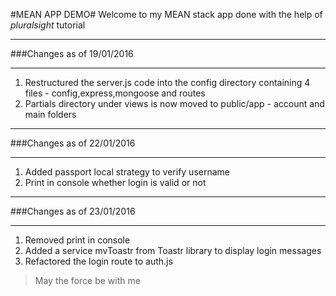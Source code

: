 #MEAN APP DEMO#
Welcome to my MEAN stack app done with the help of *pluralsight* tutorial


*************************************************************************************************************
###Changes as of 19/01/2016
*************************************************************************************************************
1.  Restructured the server.js code into the config directory containing 4 files - config,express,mongoose and routes
1.  Partials directory under views is now moved to public/app - account and main folders


*************************************************************************************************************
###Changes as of 22/01/2016
*************************************************************************************************************
1.  Added passport local strategy to verify username
1.  Print in console whether login is valid or not


*************************************************************************************************************
###Changes as of 23/01/2016
*************************************************************************************************************
1.  Removed print in console
1.  Added a service mvToastr from Toastr library to display login messages
1.  Refactored the login route to auth.js

>May the force be with me
